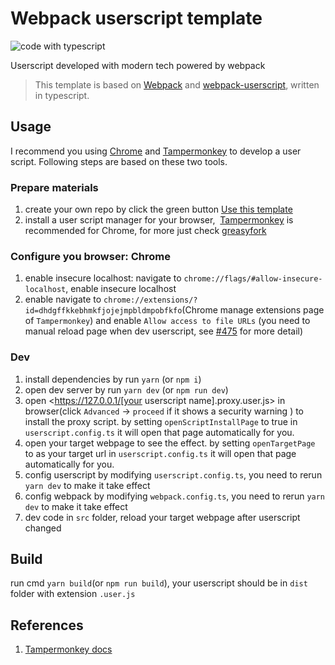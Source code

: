 # Webpack userscript template
![code with typescript](https://badges.frapsoft.com/typescript/code/typescript.svg?v=101)

Userscript developed with modern tech powered by webpack

> This template is based on [Webpack](https://github.com/webpack/webpack) and [webpack-userscript](https://github.com/momocow/webpack-userscript#readme), written in typescript.

## Usage

I recommend you using [Chrome](https://www.google.com/chrome/) and [Tampermonkey](https://chrome.google.com/webstore/detail/tampermonkey/dhdgffkkebhmkfjojejmpbldmpobfkfo) to develop a user script. Following steps are based on these two tools.

### Prepare materials
1. create your own repo by click the green button [Use this template](https://github.com/oe/webpack-userscript-template/generate)
2. install a user script manager for your browser,  [Tampermonkey](https://chrome.google.com/webstore/detail/tampermonkey/dhdgffkkebhmkfjojejmpbldmpobfkfo) is recommended for Chrome, for more just check [greasyfork](https://greasyfork.org/en#home-step-1)
 

### Configure you browser: Chrome

1. enable insecure localhost: navigate to `chrome://flags/#allow-insecure-localhost`, enable insecure localhost
2. enable navigate to `chrome://extensions/?id=dhdgffkkebhmkfjojejmpbldmpobfkfo`(Chrome manage extensions page of `Tampermonkey`) and enable `Allow access to file URLs` (you need to manual reload page when dev userscript, see [#475](https://github.com/Tampermonkey/tampermonkey/issues/475#issuecomment-348594785) for more detail)

### Dev

1. install dependencies by run `yarn` (or `npm i`)
2. open dev server by run `yarn dev` (or `npm run dev`)
3. open <https://127.0.0.1/[your userscript name].proxy.user.js> in browser(click  `Advanced` -> `proceed` if it shows a security warning ) to install the proxy script. by setting `openScriptInstallPage` to true in `userscript.config.ts` it will open that page automatically for you.
4. open your target webpage to see the effect. by setting `openTargetPage` to as your target url in `userscript.config.ts` it will open that page automatically for you.
5. config userscript by modifying `userscript.config.ts`, you need to rerun `yarn dev` to make it take effect
6. config webpack by modifying `webpack.config.ts`, you need to rerun `yarn dev` to make it take effect
7. dev code in `src` folder, reload your target webpage after userscript changed

## Build

run cmd `yarn build`(or `npm run build`), your userscript should be in `dist` folder with extension `.user.js`

## References
1. [Tampermonkey docs](https://www.tampermonkey.net/documentation.php)